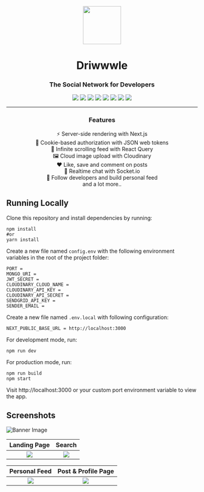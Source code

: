 <p align="center">
  <img src="https://user-images.githubusercontent.com/34748469/133837934-3584c5a0-e650-46c1-a0c7-7125d30fd145.png" height="100" width="100" />
</p>
<h1 align="center">Driwwwle</h1>

<h3 align="center">The Social Network for Developers</h3>
 
 <p align="center">
  <img src="https://img.shields.io/badge/-Next.js-000000?style=flat-square&logo=next.js" />
  <img src="https://img.shields.io/badge/-TailwindCSS-38B2AC?style=flat-square&logo=tailwind-css&logoColor=white" />
  <img src="https://img.shields.io/badge/-JavaScript-F7DF1E?style=flat-square&logo=javascript&logoColor=black" />
  <img src="https://img.shields.io/badge/-Express-000000?style=flat-square&logo=express&logoColor=white" />
  <img src="https://img.shields.io/badge/-MongoDB-47A248?style=flat-square&logo=mongodb&logoColor=white" />
  <img src="https://img.shields.io/badge/-JWT-000000?style=flat-square&logo=json-web-tokens&logoColor=white" />
  <img src="https://img.shields.io/badge/-Hetzner-D50C2D?style=flat-square&logo=hetzner&logoColor=white" />
  <img src="https://img.shields.io/badge/-Socket.io-010101?style=flat-square&logo=socket.io&logoColor=white" />
 </p>
 
----
<h3 align="center">Features</h3>

<div align="center">
  <p>⚡ Server-side rendering with Next.js<br />
  🍪 Cookie-based authorization with JSON web tokens<br />
  📜 Infinite scrolling feed with React Query<br />
  🖼️ Cloud image upload with Cloudinary<br />
  ❤️ Like, save and comment on posts<br />
  💬 Realtime chat with Socket.io<br />
  🤝 Follow developers and build personal feed<br />
  and a lot more..</p>
</div>

## Running Locally

Clone this repository and install dependencies by running:
```
npm install
#or
yarn install
```

Create a new file named `config.env` with the following environment variables in the root of the project folder:
```
PORT = 
MONGO_URI = 
JWT_SECRET = 
CLOUDINARY_CLOUD_NAME = 
CLOUDINARY_API_KEY = 
CLOUDINARY_API_SECRET = 
SENDGRID_API_KEY = 
SENDER_EMAIL = 
```

Create a new file named `.env.local` with following configuration:
```
NEXT_PUBLIC_BASE_URL = http://localhost:3000
```

For development mode, run:
```
npm run dev
```

For production mode, run:
```
npm run build
npm start
```

Visit http://localhost:3000 or your custom port environment variable to view the app.

## Screenshots

![Banner Image](https://user-images.githubusercontent.com/34748469/133844015-c1b49f42-95de-4b4c-93d6-0d74152578cc.png)

  Landing Page             |  Search
:-------------------------:|:-------------------------:
![](https://user-images.githubusercontent.com/34748469/133844238-18e81ef2-ef31-4455-9b8f-08c71754fd97.png)  |  ![](https://user-images.githubusercontent.com/34748469/133844365-d01ebbe2-5c37-4ed8-9337-efb6c15a4828.png)

  Personal Feed             |  Post & Profile Page
:-------------------------:|:-------------------------:
![](https://user-images.githubusercontent.com/34748469/133844617-a3217361-3968-4754-afd6-8f5918a576a5.png)  |  ![](https://user-images.githubusercontent.com/34748469/133844779-fb0bb198-1f9c-4e51-af88-ee55e5471ca4.png)